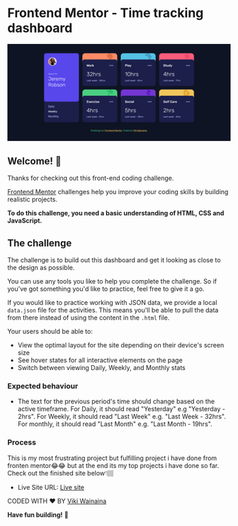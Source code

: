 # Frontend Mentor - Time tracking dashboard

![Design preview for the Time tracking dashboard coding challenge](./design/ScreenshotFrontend%20Mentor%20Time%20tracking%20dashboard.png)

## Welcome! 👋

Thanks for checking out this front-end coding challenge.

[Frontend Mentor](https://www.frontendmentor.io) challenges help you improve your coding skills by building realistic projects.

**To do this challenge, you need a basic understanding of HTML, CSS and JavaScript.**

## The challenge

The challenge is to build out this dashboard and get it looking as close to the design as possible.

You can use any tools you like to help you complete the challenge. So if you've got something you'd like to practice, feel free to give it a go.

If you would like to practice working with JSON data, we provide a local `data.json` file for the activities. This means you'll be able to pull the data from there instead of using the content in the `.html` file.

Your users should be able to:

- View the optimal layout for the site depending on their device's screen size
- See hover states for all interactive elements on the page
- Switch between viewing Daily, Weekly, and Monthly stats

### Expected behaviour

- The text for the previous period's time should change based on the active timeframe. For Daily, it should read "Yesterday" e.g "Yesterday - 2hrs". For Weekly, it should read "Last Week" e.g. "Last Week - 32hrs". For monthly, it should read "Last Month" e.g. "Last Month - 19hrs".

### Process
This is my most frustrating project but fulfilling project i have done from fronten mentor😂😂 but at the end its my top projects i have done so far. Check out the finished site below👇🏽

- Live Site URL: [Live site](https://time-tracking-dashboard-project.onrender.com)

CODED WITH ❤️ BY [Viki Wainaina](https://twitter.com/vykiddeh_)

**Have fun building!** 🚀
